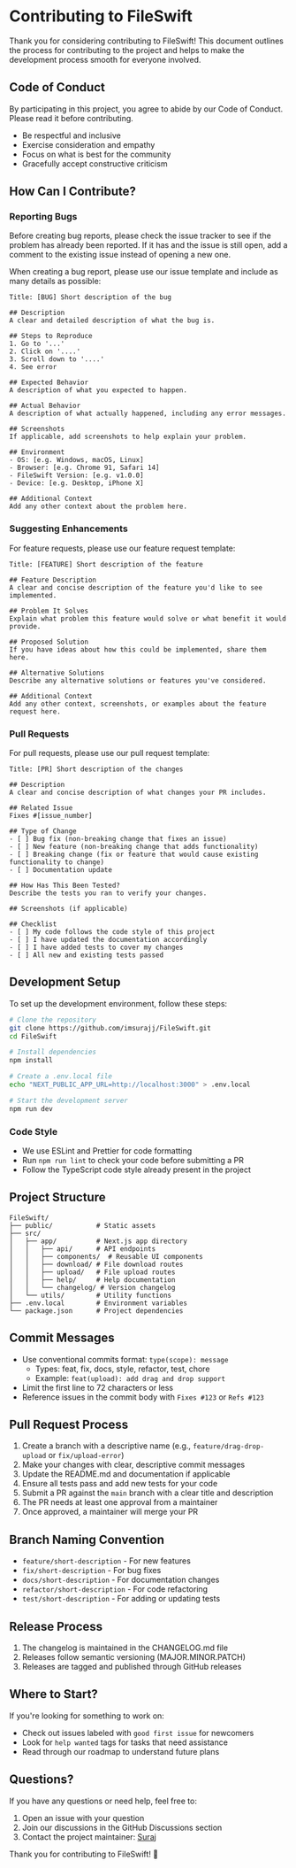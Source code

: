 # Contributing to FileSwift

Thank you for considering contributing to FileSwift! This document outlines the process for contributing to the project and helps to make the development process smooth for everyone involved.

## Code of Conduct

By participating in this project, you agree to abide by our Code of Conduct. Please read it before contributing.

- Be respectful and inclusive
- Exercise consideration and empathy
- Focus on what is best for the community
- Gracefully accept constructive criticism

## How Can I Contribute?

### Reporting Bugs

Before creating bug reports, please check the issue tracker to see if the problem has already been reported. If it has and the issue is still open, add a comment to the existing issue instead of opening a new one.

When creating a bug report, please use our issue template and include as many details as possible:

```
Title: [BUG] Short description of the bug

## Description
A clear and detailed description of what the bug is.

## Steps to Reproduce
1. Go to '...'
2. Click on '....'
3. Scroll down to '....'
4. See error

## Expected Behavior
A description of what you expected to happen.

## Actual Behavior
A description of what actually happened, including any error messages.

## Screenshots
If applicable, add screenshots to help explain your problem.

## Environment
- OS: [e.g. Windows, macOS, Linux]
- Browser: [e.g. Chrome 91, Safari 14]
- FileSwift Version: [e.g. v1.0.0]
- Device: [e.g. Desktop, iPhone X]

## Additional Context
Add any other context about the problem here.
```

### Suggesting Enhancements

For feature requests, please use our feature request template:

```
Title: [FEATURE] Short description of the feature

## Feature Description
A clear and concise description of the feature you'd like to see implemented.

## Problem It Solves
Explain what problem this feature would solve or what benefit it would provide.

## Proposed Solution
If you have ideas about how this could be implemented, share them here.

## Alternative Solutions
Describe any alternative solutions or features you've considered.

## Additional Context
Add any other context, screenshots, or examples about the feature request here.
```

### Pull Requests

For pull requests, please use our pull request template:

```
Title: [PR] Short description of the changes

## Description
A clear and concise description of what changes your PR includes.

## Related Issue
Fixes #[issue_number]

## Type of Change
- [ ] Bug fix (non-breaking change that fixes an issue)
- [ ] New feature (non-breaking change that adds functionality)
- [ ] Breaking change (fix or feature that would cause existing functionality to change)
- [ ] Documentation update

## How Has This Been Tested?
Describe the tests you ran to verify your changes.

## Screenshots (if applicable)

## Checklist
- [ ] My code follows the code style of this project
- [ ] I have updated the documentation accordingly
- [ ] I have added tests to cover my changes
- [ ] All new and existing tests passed
```

## Development Setup

To set up the development environment, follow these steps:

```bash
# Clone the repository
git clone https://github.com/imsurajj/FileSwift.git
cd FileSwift

# Install dependencies
npm install

# Create a .env.local file
echo "NEXT_PUBLIC_APP_URL=http://localhost:3000" > .env.local

# Start the development server
npm run dev
```

### Code Style

- We use ESLint and Prettier for code formatting
- Run `npm run lint` to check your code before submitting a PR
- Follow the TypeScript code style already present in the project

## Project Structure

```
FileSwift/
├── public/           # Static assets
├── src/
│   ├── app/          # Next.js app directory
│   │   ├── api/      # API endpoints
│   │   ├── components/  # Reusable UI components
│   │   ├── download/ # File download routes
│   │   ├── upload/   # File upload routes
│   │   ├── help/     # Help documentation
│   │   └── changelog/ # Version changelog
│   └── utils/        # Utility functions
├── .env.local        # Environment variables
└── package.json      # Project dependencies
```

## Commit Messages

- Use conventional commits format: `type(scope): message`
  - Types: feat, fix, docs, style, refactor, test, chore
  - Example: `feat(upload): add drag and drop support`
- Limit the first line to 72 characters or less
- Reference issues in the commit body with `Fixes #123` or `Refs #123`

## Pull Request Process

1. Create a branch with a descriptive name (e.g., `feature/drag-drop-upload` or `fix/upload-error`)
2. Make your changes with clear, descriptive commit messages
3. Update the README.md and documentation if applicable
4. Ensure all tests pass and add new tests for your code
5. Submit a PR against the `main` branch with a clear title and description
6. The PR needs at least one approval from a maintainer
7. Once approved, a maintainer will merge your PR

## Branch Naming Convention

- `feature/short-description` - For new features
- `fix/short-description` - For bug fixes
- `docs/short-description` - For documentation changes
- `refactor/short-description` - For code refactoring
- `test/short-description` - For adding or updating tests

## Release Process

1. The changelog is maintained in the CHANGELOG.md file
2. Releases follow semantic versioning (MAJOR.MINOR.PATCH)
3. Releases are tagged and published through GitHub releases

## Where to Start?

If you're looking for something to work on:
- Check out issues labeled with `good first issue` for newcomers
- Look for `help wanted` tags for tasks that need assistance
- Read through our roadmap to understand future plans

## Questions?

If you have any questions or need help, feel free to:

1. Open an issue with your question
2. Join our discussions in the GitHub Discussions section
3. Contact the project maintainer: [Suraj](https://github.com/imsurajj)

Thank you for contributing to FileSwift! 🚀 